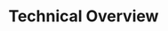 ---
layout: default
title: Technical Overview
parent: For Developers
nav_order: 1
last_modified_at: 2019-03-08
---